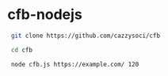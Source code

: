 # cfb-nodejs

```bash
 git clone https://github.com/cazzysoci/cfb

 cd cfb

 node cfb.js https://example.com/ 120
```
